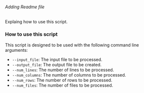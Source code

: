 ###### Adding Readme file
Explaing how to use this script.
### How to use this script
This script is designed to be used with the following command line arguments:
- `--input_file`: The input file to be processed.
- `--output_file`: The output file to be created.
- `--num_lines`: The number of lines to be processed.
- `--num_columns`: The number of columns to be processed.
- `--num_rows`: The number of rows to be processed.
- `--num_files`: The number of files to be processed.